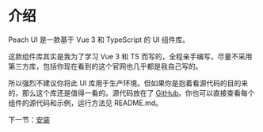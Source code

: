 # 介绍

Peach UI 是一款基于 Vue 3 和 TypeScript 的 UI 组件库。

这款组件库其实是我为了学习 Vue 3 和 TS 而写的，全程亲手编写，尽量不采用第三方库，包括你现在看到的这个官网也几乎都是我自己写的。

所以强烈不建议你将此 UI 库用于生产环境。但如果你是抱着看源代码的目的来的，那么这个库还是值得一看的。源代码放在了 [GitHub](https://github.com/auoHan/vue3-peach-ui-1)。你也可以直接查看每个组件的源代码和示例，运行方法见 README.md。

下一节：[安装](#/doc/install)
